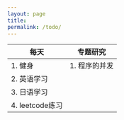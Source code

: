 ```yaml
---
layout: page
title:
permalink: /todo/
---
```


| 每天            	| 专题研究      	|
|-----------------	|---------------	|
| 1. 健身         	 | 1. 程序的并发 	|
| 2. 英语学习     	 |               	|
| 3. 日语学习      	 |               	|
| 4. leetcode练习  	|               	|
